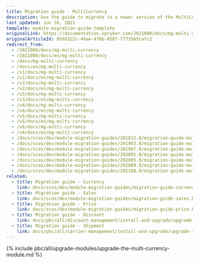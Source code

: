```yaml
---
title: Migration guide - MultiCurrency
description: Use the guide to migrate to a newer version of the MultiCurrency module.
last_updated: Jun 16, 2021
template: module-migration-guide-template
originalLink: https://documentation.spryker.com/2021080/docs/mg-multi-currency
originalArticleId: 95dd322c-44ae-476b-8587-7773565cafc2
redirect_from:
  - /2021080/docs/mg-multi-currency
  - /2021080/docs/en/mg-multi-currency
  - /docs/mg-multi-currency
  - /docs/en/mg-multi-currency
  - /v1/docs/mg-multi-currency
  - /v1/docs/en/mg-multi-currency
  - /v2/docs/mg-multi-currency
  - /v2/docs/en/mg-multi-currency
  - /v3/docs/mg-multi-currency
  - /v3/docs/en/mg-multi-currency
  - /v4/docs/mg-multi-currency
  - /v4/docs/en/mg-multi-currency
  - /v5/docs/mg-multi-currency
  - /v5/docs/en/mg-multi-currency
  - /v6/docs/mg-multi-currency
  - /v6/docs/en/mg-multi-currency
  - /docs/scos/dev/module-migration-guides/201811.0/migration-guide-multi-currency.html
  - /docs/scos/dev/module-migration-guides/201903.0/migration-guide-multi-currency.html
  - /docs/scos/dev/module-migration-guides/201907.0/migration-guide-multi-currency.html
  - /docs/scos/dev/module-migration-guides/202001.0/migration-guide-multi-currency.html
  - /docs/scos/dev/module-migration-guides/202005.0/migration-guide-multi-currency.html
  - /docs/scos/dev/module-migration-guides/202009.0/migration-guide-multi-currency.html
  - /docs/scos/dev/module-migration-guides/202108.0/migration-guide-multi-currency.html
related:
  - title: Migration guide - Currency
    link: docs/scos/dev/module-migration-guides/migration-guide-currency.html
  - title: Migration guide - Sales
    link: docs/scos/dev/module-migration-guides/migration-guide-sales.html
  - title: Migration guide - Price
    link: docs/scos/dev/module-migration-guides/migration-guide-price.html
  - title: Migration guide - Discount
    link: docs/pbc/all/discount-management/install-and-upgrade/upgrade-the-discount-module.html
  - title: Migration guide - Shipment
    link: docs/pbc/all/carrier-management/install-and-upgrade/upgrade-the-shipment-module.html
---
```


{% include pbc/all/upgrade-modules/upgrade-the-multi-currency-module.md %} <!-- To edit, see /_includes/pbc/all/upgrade-modules/upgrade-the-multi-currency-module.md -->
